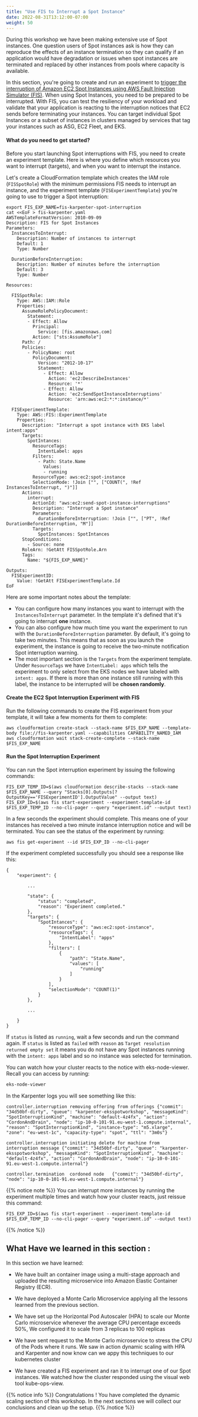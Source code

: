 ```yaml
---
title: "Use FIS to Interrupt a Spot Instance"
date: 2022-08-31T13:12:00-07:00
weight: 50
---
```


During this workshop we have been making extensive use of Spot instances. One question users of Spot instances ask is how they can reproduce the effects of an instance termination so they can qualify if an application would have degradation or issues when spot instances are terminated and replaced by other instances from pools where capacity is available.

In this section, you're going to create and run an experiment to [trigger the interruption of Amazon EC2 Spot Instances using AWS Fault Injection Simulator (FIS)](https://aws.amazon.com/blogs/compute/implementing-interruption-tolerance-in-amazon-ec2-spot-with-aws-fault-injection-simulator/). When using Spot Instances, you need to be prepared to be interrupted. With FIS, you can test the resiliency of your workload and validate that your application is reacting to the interruption notices that EC2 sends before terminating your instances. You can target individual Spot Instances or a subset of instances in clusters managed by services that tag your instances such as ASG, EC2 Fleet, and EKS.

#### What do you need to get started?

Before you start launching Spot interruptions with FIS, you need to create an experiment template. Here is where you define which resources you want to interrupt (targets), and when you want to interrupt the instance. 

Let's create a CloudFormation template which creates the IAM role (`FISSpotRole`) with the minimum permissions FIS needs to interrupt an instance, and the experiment template (`FISExperimentTemplate`) you're going to use to trigger a Spot interruption:

```
export FIS_EXP_NAME=fis-karpenter-spot-interruption
cat <<EoF > fis-karpenter.yaml
AWSTemplateFormatVersion: 2010-09-09
Description: FIS for Spot Instances
Parameters:
  InstancesToInterrupt:
    Description: Number of instances to interrupt
    Default: 1
    Type: Number

  DurationBeforeInterruption:
    Description: Number of minutes before the interruption
    Default: 3
    Type: Number

Resources:

  FISSpotRole:
    Type: AWS::IAM::Role
    Properties:
      AssumeRolePolicyDocument:
        Statement:
        - Effect: Allow
          Principal:
            Service: [fis.amazonaws.com]
          Action: ["sts:AssumeRole"]
      Path: /
      Policies:
        - PolicyName: root
          PolicyDocument:
            Version: "2012-10-17"
            Statement:
              - Effect: Allow
                Action: 'ec2:DescribeInstances'
                Resource: '*'
              - Effect: Allow
                Action: 'ec2:SendSpotInstanceInterruptions'
                Resource: 'arn:aws:ec2:*:*:instance/*'

  FISExperimentTemplate:
    Type: AWS::FIS::ExperimentTemplate
    Properties:       
      Description: "Interrupt a spot instance with EKS label intent:apps"
      Targets: 
        SpotIntances:
          ResourceTags: 
            IntentLabel: apps
          Filters:
            - Path: State.Name
              Values: 
              - running
          ResourceType: aws:ec2:spot-instance
          SelectionMode: !Join ["", ["COUNT(", !Ref InstancesToInterrupt, ")"]]
      Actions: 
        interrupt:
          ActionId: "aws:ec2:send-spot-instance-interruptions"
          Description: "Interrupt a Spot instance"
          Parameters: 
            durationBeforeInterruption: !Join ["", ["PT", !Ref DurationBeforeInterruption, "M"]]
          Targets: 
            SpotInstances: SpotIntances
      StopConditions:
        - Source: none
      RoleArn: !GetAtt FISSpotRole.Arn
      Tags: 
        Name: "${FIS_EXP_NAME}"

Outputs:
  FISExperimentID:
    Value: !GetAtt FISExperimentTemplate.Id
EoF
```

Here are some important notes about the template:

* You can configure how many instances you want to interrupt with the `InstancesToInterrupt` parameter. In the template it's defined that it's going to interrupt **one** instance.
* You can also configure how much time you want the experiment to run with the `DurationBeforeInterruption` parameter. By default, it's going to take two minutes. This means that as soon as you launch the experiment, the instance is going to receive the two-minute notification Spot interruption warning.
* The most important section is the `Targets` from the experiment template. Under `ResourceTags` we have `IntentLabel: apps` which tells the experiment to only select from the EKS nodes we have labeled with `intent: apps`. If there is more than one instance still running with this label, the instance to be interrupted will be **chosen randomly**.

#### Create the EC2 Spot Interruption Experiment with FIS

Run the following commands to create the FIS experiment from your template, it will take a few moments for them to complete:

```
aws cloudformation create-stack --stack-name $FIS_EXP_NAME --template-body file://fis-karpenter.yaml --capabilities CAPABILITY_NAMED_IAM
aws cloudformation wait stack-create-complete --stack-name $FIS_EXP_NAME
```

#### Run the Spot Interruption Experiment

You can run the Spot interruption experiment by issuing the following commands:

```
FIS_EXP_TEMP_ID=$(aws cloudformation describe-stacks --stack-name $FIS_EXP_NAME --query "Stacks[0].Outputs[?OutputKey=='FISExperimentID'].OutputValue" --output text)
FIS_EXP_ID=$(aws fis start-experiment --experiment-template-id $FIS_EXP_TEMP_ID --no-cli-pager --query "experiment.id" --output text)
```

In a few seconds the experiment should complete. This means one of your instances has received a two minute instance interruption notice and will be terminated. You can see the status of the experiment by running:

```
aws fis get-experiment --id $FIS_EXP_ID --no-cli-pager
```

If the experiment completed successfully you should see a response like this:

```
{
    "experiment": {

        ...

        "state": {
            "status": "completed",
            "reason": "Experiment completed."
        },
        "targets": {
            "SpotIntances": {
                "resourceType": "aws:ec2:spot-instance",
                "resourceTags": {
                    "IntentLabel": "apps"
                },
                "filters": [
                    {
                        "path": "State.Name",
                        "values": [
                            "running"
                        ]
                    }
                ],
                "selectionMode": "COUNT(1)"
            }
        },

        ...

    }
}
```

If `status` is listed as `running`, wait a few seconds and run the command again. If `status` is listed as `failed` with `reason` as `Target resolution returned empty set` it means you do not have any Spot instances running with the `intent: apps` label and so no instance was selected for termination.

You can watch how your cluster reacts to the notice with eks-node-viewer. Recall you can access by running:

```bash
eks-node-viewer
```

In the Karpenter logs you will see something like this:

```
controller.interruption removing offering from offerings {"commit": "34d50bf-dirty", "queue": "karpenter-eksspotworkshop", "messageKind": "SpotInterruptionKind", "machine": "default-4z4fx", "action": "CordonAndDrain", "node": "ip-10-0-101-91.eu-west-1.compute.internal", "reason": "SpotInterruptionKind", "instance-type": "m5.xlarge", "zone": "eu-west-1c", "capacity-type": "spot", "ttl": "3m0s"}

controller.interruption initiating delete for machine from interruption message {"commit": "34d50bf-dirty", "queue": "karpenter-eksspotworkshop", "messageKind": "SpotInterruptionKind", "machine": "default-4z4fx", "action": "CordonAndDrain", "node": "ip-10-0-101-91.eu-west-1.compute.internal"}

controller.termination  cordoned node   {"commit": "34d50bf-dirty", "node": "ip-10-0-101-91.eu-west-1.compute.internal"}
```

{{% notice note %}}
You can interrupt more instances by running the experiment multiple times and watch how your cluster reacts, just reissue this command:
```
FIS_EXP_ID=$(aws fis start-experiment --experiment-template-id $FIS_EXP_TEMP_ID --no-cli-pager --query "experiment.id" --output text)
```
{{% /notice %}}

## What Have we learned in this section : 

In this section we have learned:

* We have built an container image using a multi-stage approach and uploaded the resulting microservice into Amazon Elastic Container Registry (ECR).

* We have deployed a Monte Carlo Microservice applying all the lessons learned from the previous section.

* We have set up the Horizontal Pod Autoscaler (HPA) to scale our Monte Carlo microservice whenever the average CPU percentage exceeds 50%, We configured it to scale from 3 replicas to 100 replicas

* We have sent request to the Monte Carlo microservice to stress the CPU of the Pods where it runs. We saw in action dynamic scaling with HPA and Karpenter and now know can we appy this techniques to our kubernetes cluster

* We have created a FIS experiment and ran it to interrupt one of our Spot instances. We watched how the cluster responded using the visual web tool kube-ops-view.


{{% notice info %}}
Congratulations ! You have completed the dynamic scaling section of this workshop.
In the next sections we will collect our conclusions and clean up the setup.
{{% /notice %}}
